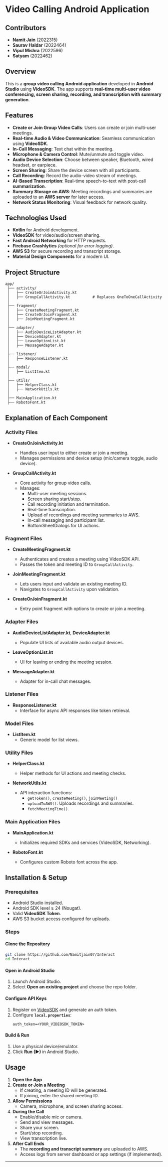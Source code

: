 # Video Calling Android Application

## Contributors
- **Namit Jain** (2022315)
- **Saurav Haldar** (2022464)
- **Vipul Mishra** (2022596)
- **Satyam** (2022462)

## Overview
This is a **group video calling Android application** developed in **Android Studio** using **VideoSDK**. The app supports **real-time multi-user video conferencing, screen sharing, recording, and transcription with summary generation**.

## Features
- **Create or Join Group Video Calls**: Users can create or join multi-user meetings.
- **Real-time Audio & Video Communication**: Seamless communication using **VideoSDK**.
- **In-Call Messaging**: Text chat within the meeting.
- **Microphone & Camera Control**: Mute/unmute and toggle video.
- **Audio Device Selection**: Choose between speaker, Bluetooth, wired headset, or earpiece.
- **Screen Sharing**: Share the device screen with all participants.
- **Call Recording**: Record the audio-video stream of meetings.
- **AI-Based Transcription**: Real-time speech-to-text with post-call **summarization**.
- **Summary Storage on AWS**: Meeting recordings and summaries are uploaded to an **AWS server** for later access.
- **Network Status Monitoring**: Visual feedback for network quality.

## Technologies Used
- **Kotlin** for Android development.
- **VideoSDK** for video/audio/screen sharing.
- **Fast Android Networking** for HTTP requests.
- **Firebase Crashlytics** *(optional for error logging)*.
- **AWS S3** for secure recording and transcript storage.
- **Material Design Components** for a modern UI.

## Project Structure
```
app/
 ├── activity/
 │   ├── CreateOrJoinActivity.kt
 │   ├── GroupCallActivity.kt          # Replaces OneToOneCallActivity
 │
 ├── fragment/
 │   ├── CreateMeetingFragment.kt
 │   ├── CreateOrJoinFragment.kt
 │   ├── JoinMeetingFragment.kt
 │
 ├── adapter/
 │   ├── AudioDeviceListAdapter.kt
 │   ├── DeviceAdapter.kt
 │   ├── LeaveOptionList.kt
 │   ├── MessageAdapter.kt
 │
 ├── listener/
 │   ├── ResponseListener.kt
 │
 ├── modal/
 │   ├── ListItem.kt
 │
 ├── utils/
 │   ├── HelperClass.kt
 │   ├── NetworkUtils.kt
 │
 ├── MainApplication.kt
 ├── RobotoFont.kt
```

## Explanation of Each Component

### Activity Files
- **CreateOrJoinActivity.kt**
  - Handles user input to either create or join a meeting.
  - Manages permissions and device setup (mic/camera toggle, audio device).

- **GroupCallActivity.kt**
  - Core activity for group video calls.
  - Manages:
    - Multi-user meeting sessions.
    - Screen sharing start/stop.
    - Call recording initiation and termination.
    - Real-time transcription.
    - Upload of recordings and meeting summaries to AWS.
    - In-call messaging and participant list.
    - BottomSheetDialogs for UI actions.

### Fragment Files
- **CreateMeetingFragment.kt**
  - Authenticates and creates a meeting using VideoSDK API.
  - Passes the token and meeting ID to `GroupCallActivity`.

- **JoinMeetingFragment.kt**
  - Lets users input and validate an existing meeting ID.
  - Navigates to `GroupCallActivity` upon validation.

- **CreateOrJoinFragment.kt**
  - Entry point fragment with options to create or join a meeting.

### Adapter Files
- **AudioDeviceListAdapter.kt**, **DeviceAdapter.kt**
  - Populate UI lists of available audio output devices.

- **LeaveOptionList.kt**
  - UI for leaving or ending the meeting session.

- **MessageAdapter.kt**
  - Adapter for in-call chat messages.

### Listener Files
- **ResponseListener.kt**
  - Interface for async API responses like token retrieval.

### Model Files
- **ListItem.kt**
  - Generic model for list views.

### Utility Files
- **HelperClass.kt**
  - Helper methods for UI actions and meeting checks.

- **NetworkUtils.kt**
  - API interaction functions:
    - `getToken()`, `createMeeting()`, `joinMeeting()`
    - `uploadToAWS()`: Uploads recordings and summaries.
    - `fetchMeetingTime()`.

### Main Application Files
- **MainApplication.kt**
  - Initializes required SDKs and services (VideoSDK, Networking).

- **RobotoFont.kt**
  - Configures custom Roboto font across the app.

## Installation & Setup

### Prerequisites
- Android Studio installed.
- Android SDK level ≥ 24 (Nougat).
- Valid **VideoSDK Token**.
- AWS S3 bucket access configured for uploads.

### Steps
#### Clone the Repository
```sh
git clone https://github.com/Namitjain07/Interact
cd Interact
```

#### Open in Android Studio
1. Launch Android Studio.
2. Select **Open an existing project** and choose the repo folder.

#### Configure API Keys
1. Register on [VideoSDK](https://app.videosdk.live/) and generate an auth token.
2. Configure **`local.properties`**:
   ```properties
   auth_token=<YOUR_VIDEOSDK_TOKEN>
   ```

#### Build & Run
1. Use a physical device/emulator.
2. Click **Run (▶)** in Android Studio.

## Usage
1. **Open the App**
2. **Create or Join a Meeting**
   - If creating, a meeting ID will be generated.
   - If joining, enter the shared meeting ID.
3. **Allow Permissions**
   - Camera, microphone, and screen sharing access.
4. **During the Call**
   - Enable/disable mic or camera.
   - Send and view messages.
   - Share your screen.
   - Start/stop recording.
   - View transcription live.
5. **After Call Ends**
   - The **recording and transcript summary** are uploaded to AWS.
   - Access logs from server dashboard or app settings (if implemented).

---

